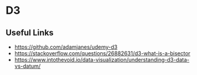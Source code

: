 <!-- @format -->

# D3

## Useful Links

-  https://github.com/adamjanes/udemy-d3
-  https://stackoverflow.com/questions/26882631/d3-what-is-a-bisector
-  https://www.intothevoid.io/data-visualization/understanding-d3-data-vs-datum/
